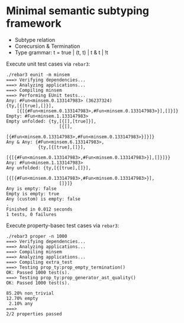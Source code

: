 Minimal semantic subtyping framework
=====

* Subtype relation
* Corecursion & Termination
* Type grammar: t = true | (t, t) | t & t | !t


Execute unit test cases via `rebar3`:

```
./rebar3 eunit -m minsem
===> Verifying dependencies...
===> Analyzing applications...
===> Compiling minsem
===> Performing EUnit tests...
Any: #Fun<minsem.0.133147983> (36237324) 
{ty,[{[true],[]}],
    [{[{#Fun<minsem.0.133147983>,#Fun<minsem.0.133147983>}],[]}]}
Empty: #Fun<minsem.1.133147983>
Empty unfolded: {ty,[{[],[true]}],
                    [{[],
                      [{#Fun<minsem.0.133147983>,#Fun<minsem.0.133147983>}]}]}
Any & Any: {#Fun<minsem.6.133147983>,
            {ty,[{[true],[]}],
                [{[{#Fun<minsem.0.133147983>,#Fun<minsem.0.133147983>}],[]}]}}
Any: #Fun<minsem.1.133147983>
Any unfolded: {ty,[{[true],[]}],
                  [{[{#Fun<minsem.0.133147983>,#Fun<minsem.0.133147983>}],
                    []}]}
Any is empty: false
Empty is empty: true
Any (custom) is empty: false
.
Finished in 0.012 seconds
1 tests, 0 failures
```

Execute property-basec test cases via `rebar3`:

```
./rebar3 proper -n 1000
===> Verifying dependencies...
===> Analyzing applications...
===> Compiling minsem
===> Analyzing applications...
===> Compiling extra_test
===> Testing prop_ty:prop_empty_termination()
OK: Passed 1000 test(s).
===> Testing prop_ty:prop_generator_ast_quality()
OK: Passed 1000 test(s).

85.20% non_trivial
12.70% empty
 2.10% any
===> 
2/2 properties passed
```
